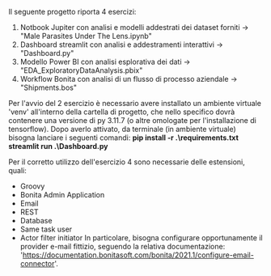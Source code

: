 Il seguente progetto riporta 4 esercizi:
1. Notbook Jupiter con analisi e modelli addestrati dei dataset forniti -> "Male Parasites Under The Lens.ipynb"
2. Dashboard streamlit con analisi e addestramenti interattivi -> "Dashboard.py"
3. Modello Power BI con analisi esplorativa dei dati -> "EDA_ExploratoryDataAnalysis.pbix"
4. Workflow Bonita con analisi di un flusso di processo aziendale -> "Shipments.bos"

Per l'avvio del 2 esercizio è necessario avere installato un ambiente virtuale 'venv' all'interno della cartella di progetto, 
che nello specifico dovrà contenere una versione di py 3.11.7 (o altre omologate per l'installazione di tensorflow).
Dopo averlo attivato, da terminale (in ambiente virtuale) bisogna lanciare i seguenti comandi:
**pip install -r .\requirements.txt**
**streamlit run .\Dashboard.py**

Per il corretto utilizzo dell'esercizio 4 sono necessarie delle estensioni, quali:
- Groovy
- Bonita Admin Application
- Email
- REST
- Database
- Same task user
- Actor filter initiator
In particolare, bisogna configurare opportunamente il provider e-mail fittizio,
seguendo la relativa documentazione: 'https://documentation.bonitasoft.com/bonita/2021.1/configure-email-connector'.
